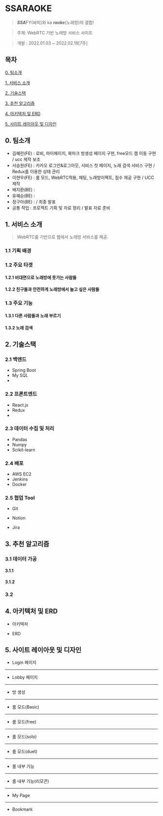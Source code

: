 # SSARAOKE

>***SSA***FY(싸피)와 ka ***raoke***(노래방)의 결합!

>주제: WebRTC 기반 노래방 서비스 사이트

>개발 : 2022.01.03 ~ 2022.02.18[7주]

## 목차
[0. 팀소개](#0-팀소개)

[1. 서비스 소개](#1-서비스-소개)

[2. 기술스택](#2-기술스택)

[3. 추천 알고리즘](#3-추천-알고리즘)

[4. 아키텍처 및 ERD](#4-아키텍처-및-erd)

[5. 사이트 레이아웃 및 디자인](#5-사이트-레이아웃-및-디자인)

## 0. 팀소개

> 



- 김혜란(FE) : 로비, 마이페이지, 북마크 방생성 페이지 구현, free모드 캠 이동 구현 / ucc 제작 보조
- 서승원(FE) : 카카오 로그인&로그아웃, 서비스 첫 페이지, 노래 검색 서비스 구현 / Redux를 이용한 상태 관리
- 이현우(FE) : 룸 모드, WebRTC적용, 채팅, 노래방이펙트, 점수 제공 구현 / UCC 제작
- 배지환(BE) : 
- 유혜승(BE) : 
- 정구아(BE) : / 최종 발표
- 공통 작업 : 프로젝트 기획 및 자료 정리 / 발표 자료 준비



## 1. 서비스 소개

> WebRTC를 기반으로 웹에서 노래방 서비스를 제공.



### 1.1 기획 배경



 

### 1.2 주요 타겟

#### 1.2.1 비대면으로 노래방에 못가는 사람들



#### 1.2.2 친구들과 안전하게 노래방에서 놀고 싶은 사람들



  

### 1.3 주요 기능

#### 1.3.1 다른 사람들과 노래 부르기


#### 1.3.2 노래 검색



## 2. 기술스택

### 2.1 백엔드

- Spring Boot
- My SQL
- 



### 2.2 프론트엔드

- React.js
- Redux
- 



### 2.3 데이터 수집 및 처리

- Pandas
- Numpy
- Scikit-learn



### 2.4 배포

- AWS EC2
- Jenkins
- Docker



### 2.5 협업 Tool

- Git

- Notion

- Jira



## 3. 추천 알고리즘

> 


### 3.1 데이터 가공

#### 3.1.1 



#### 3.1.2 





### 3.2





## 4. 아키텍처 및 ERD

- 아키텍처



- ERD





## 5. 사이트 레이아웃 및 디자인
- Login 페이지


------

- Lobby 페이지


------

- 방 생성


------

- 룸 모드(Basic)


------

- 룸 모드(free)


------

- 룸 모드(solo)


------

- 룸 모드(duet)


------

- 룸 내부 기능


------

- 룸 내부 기능(리모콘)

  

------

- My Page


------

- Bookmark



